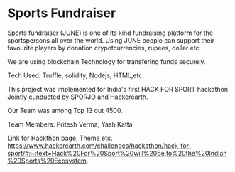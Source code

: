 # Sports Fundraiser
Sports fundraiser (JUNE) is one of its kind fundraising platform for the sportspersons all over the world.
Using JUNE people can support their favourite players by donation crypotcurrencies, rupees, dollar etc. 

We are using blockchain Technology for transfering funds securely.

Tech Used: Truffle, solidity, Nodejs, HTML,etc.

This project was implemented for India's first HACK FOR SPORT hackathon Jointly cunducted by SPORJO and Hackerearth.

Our Team was among Top 13 out 4500. 

Team Members: 
Pritesh Verma, Yash Katta


Link for Hackthon page, Theme etc.
https://www.hackerearth.com/challenges/hackathon/hack-for-sport/#:~:text=Hack%20For%20Sport%20will%20be,to%20the%20Indian%20Sports%20Ecosystem.

